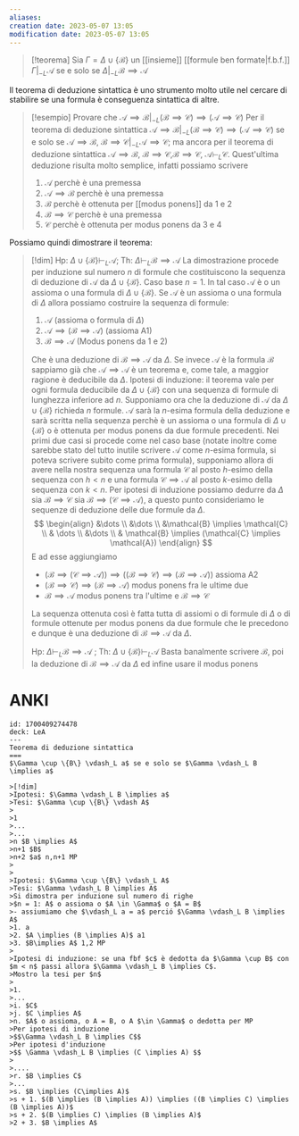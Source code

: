 ```yaml
---
aliases: 
creation date: 2023-05-07 13:05
modification date: 2023-05-07 13:05
---
```


> [!teorema]
> Sia $\Gamma = \Delta \cup \{ \mathcal{B} \}$ un [[insieme]] [[formule ben formate|f.b.f.]] $\Gamma |_{-L}  \mathcal{A}$ se e solo se $\Delta |_{-L} \mathcal{B} \implies \mathcal{A}$
> 

Il teorema di deduzione sintattica è uno strumento molto utile nel cercare di stabilire se una formula è conseguenza sintattica di altre.

>[!esempio]
>Provare che $\mathcal{A} \implies \mathcal{B} |_{-L} (\mathcal{B} \implies \mathcal{C}) \implies (\mathcal{A} \implies \mathcal{C})$
>Per il teorema di deduzione sintattica $\mathcal{A} \implies \mathcal{B} |_{-L} (\mathcal{B} \implies \mathcal{C}) \implies (\mathcal{A} \implies \mathcal{C})$ se e solo se $\mathcal{A} \implies \mathcal{B}$, $\mathcal{B} \implies \mathcal{C} |_{-L} \mathcal{A} \implies \mathcal{C}$; ma ancora per il teorema di deduzione sintattica $\mathcal{A} \implies \mathcal{B}$, $\mathcal{B} \implies \mathcal{C}$,$\mathcal{B} \implies \mathcal{C}$, $\mathcal{A} \vdash_{L} \mathcal{C}$.
>Quest'ultima deduzione risulta molto semplice, infatti possiamo scrivere
>1. $\mathcal{A}$ perchè è una premessa
>2. $\mathcal{A} \implies \mathcal{B}$ perchè è una premessa
>3. $\mathcal{B}$ perchè è ottenuta per [[modus ponens]] da 1 e 2
>4. $\mathcal{B} \implies \mathcal{C}$ perchè è una premessa
>5. $\mathcal{C}$ perchè è ottenuta per modus ponens da 3 e 4

Possiamo quindi dimostrare il teorema:

>[!dim]
> Hp: $\Delta \cup \{ \mathcal{B} \} \vdash_{L} \mathcal{A}$; Th: $\Delta \vdash_{L} \mathcal{B} \implies \mathcal{A}$
> La dimostrazione procede per induzione sul numero $n$ di formule che costituiscono la sequenza di deduzione di $\mathcal{A}$ da $\Delta \cup \{ \mathcal{B} \}$.
> Caso base $n = 1$. In tal caso $\mathcal{A}$ è o un assioma o una formula di $\Delta \cup \{ \mathcal{B} \}$.
> Se $\mathcal{A}$ è un assioma o una formula di $\Delta$ allora possiamo costruire la sequenza di formule:
> 1. $\mathcal{A}$ (assioma o formula di $\Delta$)
> 2. $\mathcal{A} \implies (\mathcal{B} \implies \mathcal{A})$ (assioma A1)
> 3. $\mathcal{B} \implies \mathcal{A}$ (Modus ponens da 1 e 2)
> 
>Che è una deduzione di $\mathcal{B} \implies \mathcal{A}$ da $\Delta$.
>Se invece $\mathcal{A}$ è la formula $\mathcal{B}$ sappiamo già che $\mathcal{A} \implies \mathcal{A}$ è un teorema e, come tale, a maggior ragione è deducibile da $\Delta$.
>Ipotesi di induzione: il teorema vale per ogni formula deducibile da $\Delta \cup \{ \mathcal{B} \}$ con una sequenza di formule di lunghezza inferiore ad $n$.
>Supponiamo ora che la deduzione di $\mathcal{A}$ da $\Delta \cup \{ \mathcal{B} \}$ richieda $n$ formule.
>$\mathcal{A}$ sarà la $n$-esima formula della deduzione e sarà scritta nella sequenza perchè è un assioma o una formula di $\Delta \cup \{ \mathcal{B} \}$ o è ottenuta per modus ponens da due formule precedenti.
>Nei primi due casi si procede come nel caso base (notate inoltre come sarebbe stato del tutto inutile scrivere $\mathcal{A}$ come $n$-esima formula, si poteva scrivere subito come prima formula), supponiamo allora di avere nella nostra sequenza una formula $\mathcal{C}$ al posto $h$-esimo della sequenza con $h < n$ e una formula $\mathcal{C} \implies \mathcal{A}$ al posto $k$-esimo della sequenza con $k < n$.
>Per ipotesi di induzione possiamo dedurre da $\Delta$ sia $\mathcal{B} \implies \mathcal{C}$ sia $\mathcal{B} \implies (\mathcal{C} \implies \mathcal{A})$, a questo punto consideriamo le sequenze di deduzione delle due formule da $\Delta$.
> $$ \begin{align}
>&\dots \\
>&\dots \\
>&\mathcal{B} \implies \mathcal{C} \\
>& \dots \\
>&\dots \\
> & \mathcal{B} \implies (\mathcal{C} \implies \mathcal{A})
>\end{align} $$
>E ad esse aggiungiamo
>- $(\mathcal{B} \implies (\mathcal{C} \implies \mathcal{A})) \implies ((\mathcal{B} \implies \mathcal{C}) \implies (\mathcal{B} \implies \mathcal{A}))$ assioma A2
>- $(\mathcal{B} \implies \mathcal{C}) \implies (\mathcal{B} \implies \mathcal{A})$ modus ponens fra le ultime due
>- $\mathcal{B} \implies \mathcal{A}$ modus ponens tra l'ultime e $\mathcal{B} \implies \mathcal{C}$
>
>La sequenza ottenuta così è fatta tutta di assiomi o di formule di $\Delta$ o di formule ottenute per modus ponens da due formule che le precedono e dunque è una deduzione di $\mathcal{B} \implies \mathcal{A}$ da $\Delta$.
>
>Hp: $\Delta \vdash_{L} \mathcal{B} \implies \mathcal{A}$ ; Th: $\Delta \cup \{ \mathcal{B} \} \vdash_{L}\mathcal{A}$
>Basta banalmente scrivere $\mathcal{B}$, poi la deduzione di $\mathcal{B} \implies \mathcal{A}$ da $\Delta$ ed infine usare il modus ponens

# ANKI

```anki
id: 1700409274478
deck: LeA
---
Teorema di deduzione sintattica
===
$\Gamma \cup \{B\} \vdash_L a$ se e solo se $\Gamma \vdash_L B \implies a$

>[!dim]
>Ipotesi: $\Gamma \vdash_L B \implies a$
>Tesi: $\Gamma \cup \{B\} \vdash A$
>
>1
>...
>...
>n $B \implies A$
>n+1 $B$
>n+2 $a$ n,n+1 MP
>
>
>Ipotesi: $\Gamma \cup \{B\} \vdash_L A$
>Tesi: $\Gamma \vdash_L B \implies A$
>Si dimostra per induzione sul numero di righe
>$n = 1: A$ o assioma o $A \in \Gamma$ o $A = B$
>- assiumiamo che $\vdash_L a = a$ perció $\Gamma \vdash_L B \implies A$
>1. a
>2. $A \implies (B \implies A)$ a1
>3. $B\implies A$ 1,2 MP
>
>Ipotesi di induzione: se una fbf $c$ è dedotta da $\Gamma \cup B$ con $m < n$ passi allora $\Gamma \vdash_L B \implies C$.
>Mostro la tesi per $n$
>
>1.
>...
>i. $C$
>j. $C \implies A$
>n. $A$ o assioma, o A = B, o A $\in \Gamma$ o dedotta per MP
>Per ipotesi di induzione
>$$\Gamma \vdash_L B \implies C$$
>Per ipotesi d'induzione
>$$ \Gamma \vdash_L B \implies (C \implies A) $$
>
>....
>r. $B \implies C$
>...
>s. $B \implies (C\implies A)$
>s + 1. $(B \implies (B \implies A)) \implies ((B \implies C) \implies (B \implies A))$
>s + 2. $(B \implies C) \implies (B \implies A)$
>2 + 3. $B \implies A$


```

